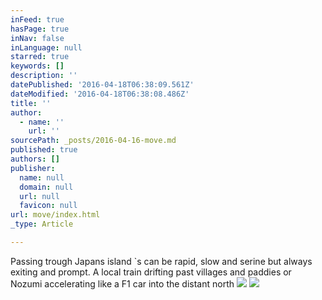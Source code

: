 ```yaml
---
inFeed: true
hasPage: true
inNav: false
inLanguage: null
starred: true
keywords: []
description: ''
datePublished: '2016-04-18T06:38:09.561Z'
dateModified: '2016-04-18T06:38:08.486Z'
title: ''
author:
  - name: ''
    url: ''
sourcePath: _posts/2016-04-16-move.md
published: true
authors: []
publisher:
  name: null
  domain: null
  url: null
  favicon: null
url: move/index.html
_type: Article

---
```

Passing trough Japans island \`s can be rapid, slow and serine but always exiting and prompt. A local train drifting past villages and paddies or Nozumi accelerating like a F1 car into the distant north
![](https://the-grid-user-content.s3-us-west-2.amazonaws.com/fbd20fc2-0219-4b6c-8ff0-ae378c9a51fa.jpg)
![](https://s3-us-west-2.amazonaws.com/the-grid-img/p/f6b5ad9cfb8e39350802fa22fdf3c3fd3030393b.jpg)